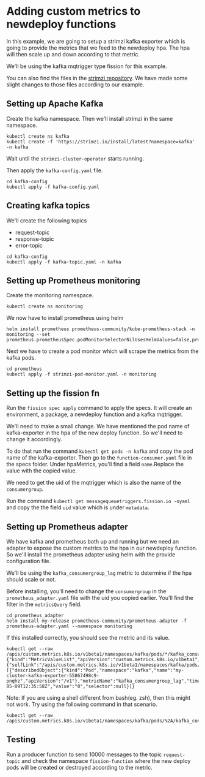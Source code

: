 # Adding custom metrics to newdeploy functions

In this example, we are going to setup a strimzi kafka exporter which is going to provide the metrics that we feed to the newdeploy hpa.
The hpa will then scale up and down according to that metric.

We'll be using the kafka mqtrigger type fission for this example.

You can also find the files in the [strimzi repository](https://github.com/strimzi/strimzi-kafka-operator/tree/main/examples/metrics). We have made some slight changes to those files according to our example.

## Setting up Apache Kafka

Create the kafka namespace. Then we'll install strimzi in the same namespace.

```
kubectl create ns kafka
kubectl create -f 'https://strimzi.io/install/latest?namespace=kafka' -n kafka
```

Wait until the `strimzi-cluster-operator` starts running.

Then apply the `kafka-config.yaml` file.

```
cd kafka-config
kubectl apply -f kafka-config.yaml
```

## Creating kafka topics

We'll create the following topics

- request-topic
- response-topic
- error-topic

```
cd kafka-config
kubectl apply -f kafka-topic.yaml -n kafka
```

## Setting up Prometheus monitoring

Create the monitoring namespace.

```
kubectl create ns monitoring
```

We now have to install prometheus using helm

```
helm install prometheus prometheus-community/kube-prometheus-stack -n monitoring --set prometheus.prometheusSpec.podMonitorSelectorNilUsesHelmValues=false,prometheus.prometheusSpec.serviceMonitorSelectorNilUsesHelmValues=false
```

Next we have to create a pod monitor which will scrape the metrics from the kafka pods.

```
cd prometheus
kubectl apply -f strimzi-pod-monitor.yaml -n monitoring
```

## Setting up the fission fn

Run the `fission spec apply` command to apply the specs. It will create an environment, a package, a newdeploy function and a kafka mqtrigger.

We'll need to make a small change. We have mentioned the pod name of kafka-exporter in the hpa of the new deploy function. So we'll need to change it accordingly.

To do that run the command `kubectl get pods -n kafka` and copy the pod name of the kafka-exporter. Then go to the `function-consumer.yaml` file in the specs folder. Under hpaMetrics, you'll find a field `name`.Replace the value with the copied value.

We need to get the uid of the mqtrigger which is also the name of the `consumergroup`.

Run the command `kubectl get messagequeuetriggers.fission.io -oyaml` and copy the the field `uid` value which is under `metadata`.

## Setting up Prometheus adapter

We have kafka and prometheus both up and running but we need an adapter to expose the custom metrics to the hpa in our newdeploy function. So we'll install the prometheus adapter using helm with the provide configuration file.

We'll be using the `kafka_consumergroup_lag` metric to determine if the hpa should scale or not.

Before installing, you'll need to change the `consumergroup` in the `prometheus_adapter.yaml` file with the uid you copied earlier. You'll find the filter in the `metricsQuery` field.

```
cd prometheus_adapter
helm install my-release prometheus-community/prometheus-adapter -f prometheus-adapter.yaml --namespace monitoring
```

If this installed correctly, you should see the metric and its value.

```
kubectl get --raw /apis/custom.metrics.k8s.io/v1beta1/namespaces/kafka/pods/*/kafka_consumergroup_lag
{"kind":"MetricValueList","apiVersion":"custom.metrics.k8s.io/v1beta1","metadata":{"selfLink":"/apis/custom.metrics.k8s.io/v1beta1/namespaces/kafka/pods/%2A/kafka_consumergroup_lag"},"items":[{"describedObject":{"kind":"Pod","namespace":"kafka","name":"my-cluster-kafka-exporter-55867498c9-pnqhz","apiVersion":"/v1"},"metricName":"kafka_consumergroup_lag","timestamp":"2022-05-09T12:35:58Z","value":"0","selector":null}]}
```

Note: If you are using a shell different from bash(eg. zsh), then this might not work. Try using the following command in that scenario.

```
kubectl get --raw /apis/custom.metrics.k8s.io/v1beta1/namespaces/kafka/pods/%2A/kafka_consumergroup_lag
```

## Testing

Run a producer function to send 10000 messages to the topic `request-topic` and check the namespace `fission-function` where the new deploy pods will be created or destroyed according to the metric.

